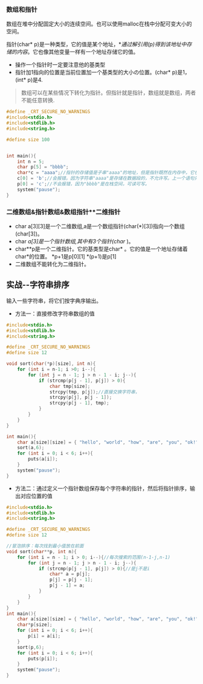 ### 数组和指针
数组在堆中分配固定大小的连续空间。也可以使用malloc在栈中分配可变大小的空间。

指针(char* p)是一种类型，它的值是某个地址，**通过解引用(*p)得到该地址中存储的内容**。它也像其他变量一样有一个地址存储它的值。
+ 操作一个指针时一定要注意他的基类型
+ 指针加1指向的位置是当前位置加一个基类型的大小の位置。(char* p)是1，(int* p)是4.
> 数组可以在某些情况下转化为指针。但指针就是指针，数组就是数组，两者不能任意转换.
```c
#define _CRT_SECURE_NO_WARNINGS
#include<stdio.h>
#include<stdlib.h>
#include<string.h>

#define size 100


int main(){
	int n = 5;
	char p[5] = "bbbb";
	char*c = "aaaa";//指针的存储值是子串"aaaa"的地址，但是指针既然在内存中，它也有一个4字节的地址。
	c[0] = 'b';//会报错。因为字符串"aaaa"是存储在数据段的，不允许写。上一个语句只是将该字符串的地址给了c
	p[0] = 'c';//不会报错，因为"bbbb"是在栈空间，可读可写。
	system("pause");
}
```
### 二维数组&指针数组&数组指针**二维指针
+ char a[3][3]是一个二维数组,a是一个数组指针(char(*)[3])指向一个数组(char[3])。
+ char *a[3]是一个指针数组,其中有3个指针(char* )。
+ char**p是一个二维指针。它的基类型是char* 。它的值是一个地址存储着char*的位置。
*p+1是p[0][1] *(p+1)是p[1]
+ 二维数组不能转化为二维指针。

## 实战--字符串排序
输入一些字符串，将它们按字典序输出。
+ 方法一：直接修改字符串数组的值
```c
#include<stdio.h>
#include<stdlib.h>
#include<string.h>

#define _CRT_SECURE_NO_WARNINGS
#define size 12

void sort(char(*p)[size], int n){
	for (int i = n-1; i >0; i--){
		for (int j = n - 1; j > n - 1 - i; j--){
			if (strcmp(p[j - 1], p[j]) > 0){
				char tmp[size];
				strcpy(tmp, p[j]);//直接交换字符串，
				strcpy(p[j], p[j - 1]);
				strcpy(p[j - 1], tmp);
			}
		}
	}
}

int main(){
	char a[size][size] = { "hello", "world", "how", "are", "you", "ok!" };
	sort(a,6);
	for (int i = 0; i < 6; i++){
		puts(a[i]);
	}
	system("pause");
}
```

+ 方法二：通过定义一个指针数组保存每个字符串的指针，然后将指针排序，输出对应位置的值
```c++
#include<stdio.h>
#include<stdlib.h>
#include<string.h>

#define _CRT_SECURE_NO_WARNINGS
#define size 12

//冒泡排序：每次找到最小值放在前面
void sort(char**p, int n){
	for (int i = n - 1; i > 0; i--){//每次搜索的范围(n-1-j,n-1)
		for (int j = n - 1; j > n - 1 - i; j--){
			if (strcmp(p[j - 1], p[j]) > 0){//是j不是i
				char* a = p[j];
				p[j] = p[j - 1];
				p[j - 1] = a;
			}
		}
	}
}
int main(){
	char a[size][size] = { "hello", "world", "how", "are", "you", "ok!" };
	char*p[size];
	for (int i = 0; i < 6; i++){
		p[i] = a[i];
	}
	sort(p,6);
	for (int i = 0; i < 6; i++){
		puts(p[i]);
	}
	system("pause");
}
```
